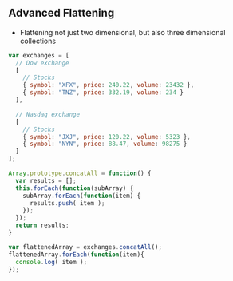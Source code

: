 ## Advanced Flattening
- Flattening not just two dimensional, but also three dimensional collections

```js
var exchanges = [
  // Dow exchange
  [
    // Stocks
    { symbol: "XFX", price: 240.22, volume: 23432 },
    { symbol: "TNZ", price: 332.19, volume: 234 }
  ],

  // Nasdaq exchange
  [
    // Stocks
    { symbol: "JXJ", price: 120.22, volume: 5323 },
    { symbol: "NYN", price: 88.47, volume: 98275 }
  ]
];

Array.prototype.concatAll = function() {
  var results = [];
  this.forEach(function(subArray) {
    subArray.forEach(function(item) {
      results.push( item );
    });
  });
  return results;
}

var flattenedArray = exchanges.concatAll();
flattenedArray.forEach(function(item){
  console.log( item );
});
```
